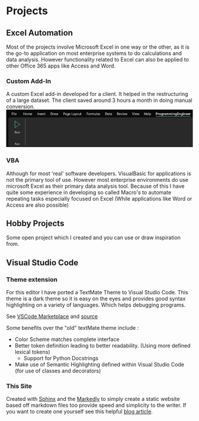 # Projects

## Excel Automation
Most of the projects involve Microsoft Excel in one way or the other, as it is the go-to application on most enterprise systems to do calculations and data analysis. However functionality related to Excel can also be applied to other Office 365 apps like Access and Word. 
### Custom Add-In
A custom Excel add-in developed for a client. It helped in the restructuring of a large dataset. The client saved around 3 hours a month in doing manual conversion.
![addin](img/officeaddin.png)

### VBA
Although for most 'real' software developers. VisualBasic for applications is not the primary tool of use. However most enterprise environments do use microsoft Excel as their primary data analysis tool. Because of this I have quite some experience in developing so called Macro's to automate repeating tasks especially focused on Excel (While applications like Word or Access are also possible)

## Hobby Projects
Some open project which I created and you can use or draw inspiration from. 

## Visual Studio Code
### Theme extension
For this editor I have ported a TextMate Theme to Visual Studio Code. This theme is a dark theme so it is easy on the eyes and provides good syntax highlighting on a variety of languages. Which helps debugging programs.

See [VSCode Marketplace](https://marketplace.visualstudio.com/items?itemName=Programming-Engineer.birds-of-paradise) and [source](https://github.com/Jeroendevr/birds-of-paradise-vscode)

Some benefits over the "old" textMate theme include :
- Color Scheme matches complete interface
- Better token definition leading to better readability. (Using more defined lexical tokens)
  - Support for Python Docstrings
- Make use of Semantic Highlighting defined within Visual Studio Code (for use of classes and decorators)

### This Site
Created with [Sphinx](https://www.sphinx-doc.org/en/master/) and the [Markedly](https://myst-parser.readthedocs.io/en/latest/) to simply create a static website based off markdown files too provide speed and simplicity to the writer. If you want to create one yourself see this helpful [blog article](https://www.errbufferoverfl.me/posts/2020/sphinx-blog-part-one/). 
